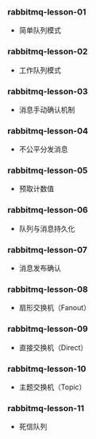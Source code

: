 ### rabbitmq-lesson-01

- 简单队列模式

### rabbitmq-lesson-02

- 工作队列模式

### rabbitmq-lesson-03

- 消息手动确认机制

### rabbitmq-lesson-04

- 不公平分发消息

### rabbitmq-lesson-05

- 预取计数值

### rabbitmq-lesson-06

- 队列与消息持久化

### rabbitmq-lesson-07

- 消息发布确认

### rabbitmq-lesson-08

- 扇形交换机（Fanout）

### rabbitmq-lesson-09

- 直接交换机（Direct）

### rabbitmq-lesson-10

- 主题交换机（Topic）

### rabbitmq-lesson-11

- 死信队列
